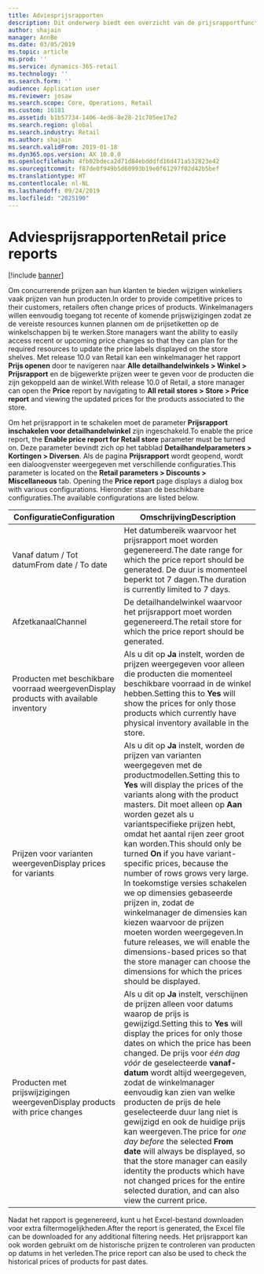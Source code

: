 ```yaml
---
title: Adviesprijsrapporten
description: Dit onderwerp biedt een overzicht van de prijsrapportfunctie die kan worden gebruikt om de komende prijswijzigingen voor de verschillende producten weer te geven.
author: shajain
manager: AnnBe
ms.date: 03/05/2019
ms.topic: article
ms.prod: ''
ms.service: dynamics-365-retail
ms.technology: ''
ms.search.form: ''
audience: Application user
ms.reviewer: josaw
ms.search.scope: Core, Operations, Retail
ms.custom: 16181
ms.assetid: b1b57734-1406-4ed6-8e28-21c705ee17e2
ms.search.region: global
ms.search.industry: Retail
ms.author: shajain
ms.search.validFrom: 2019-01-18
ms.dyn365.ops.version: AX 10.0.0
ms.openlocfilehash: 4fb02bdeca2d71d84ebdddfd16d471a532823e42
ms.sourcegitcommit: f87de0f949b5d60993b19e0f61297f02d42b5bef
ms.translationtype: HT
ms.contentlocale: nl-NL
ms.lasthandoff: 09/24/2019
ms.locfileid: "2025190"
---
```

# <a name="retail-price-reports"></a><span data-ttu-id="a06f2-103">Adviesprijsrapporten</span><span class="sxs-lookup"><span data-stu-id="a06f2-103">Retail price reports</span></span>

[!include [banner](includes/banner.md)]


<span data-ttu-id="a06f2-104">Om concurrerende prijzen aan hun klanten te bieden wijzigen winkeliers vaak prijzen van hun producten.</span><span class="sxs-lookup"><span data-stu-id="a06f2-104">In order to provide competitive prices to their customers, retailers often change prices of products.</span></span> <span data-ttu-id="a06f2-105">Winkelmanagers willen eenvoudig toegang tot recente of komende prijswijzigingen zodat ze de vereiste resources kunnen plannen om de prijsetiketten op de winkelschappen bij te werken.</span><span class="sxs-lookup"><span data-stu-id="a06f2-105">Store managers want the ability to easily access recent or upcoming price changes so that they can plan for the required resources to update the price labels displayed on the store shelves.</span></span> <span data-ttu-id="a06f2-106">Met release 10.0 van Retail kan een winkelmanager het rapport **Prijs openen** door te navigeren naar **Alle detailhandelwinkels \> Winkel \> Prijsrapport** en de bijgewerkte prijzen weer te geven voor de producten die zijn gekoppeld aan de winkel.</span><span class="sxs-lookup"><span data-stu-id="a06f2-106">With release 10.0 of Retail, a store manager can open the **Price** report by navigating to **All retail stores \> Store \> Price report** and viewing the updated prices for the products associated to the store.</span></span> 

<span data-ttu-id="a06f2-107">Om het prijsrapport in te schakelen moet de parameter **Prijsrapport inschakelen voor detailhandelwinkel** zijn ingeschakeld.</span><span class="sxs-lookup"><span data-stu-id="a06f2-107">To enable the price report, the **Enable price report for Retail store** parameter must be turned on.</span></span> <span data-ttu-id="a06f2-108">Deze parameter bevindt zich op het tabblad **Detailhandelparameters \> Kortingen \> Diversen**. Als de pagina **Prijsrapport** wordt geopend, wordt een dialoogvenster weergegeven met verschillende configuraties.</span><span class="sxs-lookup"><span data-stu-id="a06f2-108">This parameter is located on the **Retail parameters \> Discounts \> Miscellaneous** tab. Opening the **Price report** page displays a dialog box with various configurations.</span></span> <span data-ttu-id="a06f2-109">Hieronder staan de beschikbare configuraties.</span><span class="sxs-lookup"><span data-stu-id="a06f2-109">The available configurations are listed below.</span></span>

| <span data-ttu-id="a06f2-110">Configuratie</span><span class="sxs-lookup"><span data-stu-id="a06f2-110">Configuration</span></span> | <span data-ttu-id="a06f2-111">Omschrijving</span><span class="sxs-lookup"><span data-stu-id="a06f2-111">Description</span></span> |
|---|---|
| <span data-ttu-id="a06f2-112">Vanaf datum / Tot datum</span><span class="sxs-lookup"><span data-stu-id="a06f2-112">From date / To date</span></span>| <span data-ttu-id="a06f2-113">Het datumbereik waarvoor het prijsrapport moet worden gegenereerd.</span><span class="sxs-lookup"><span data-stu-id="a06f2-113">The date range for which the price report should be generated.</span></span> <span data-ttu-id="a06f2-114">De duur is momenteel beperkt tot 7 dagen.</span><span class="sxs-lookup"><span data-stu-id="a06f2-114">The duration is currently limited to 7 days.</span></span> |
| <span data-ttu-id="a06f2-115">Afzetkanaal</span><span class="sxs-lookup"><span data-stu-id="a06f2-115">Channel</span></span>| <span data-ttu-id="a06f2-116">De detailhandelwinkel waarvoor het prijsrapport moet worden gegenereerd.</span><span class="sxs-lookup"><span data-stu-id="a06f2-116">The retail store for which the price report should be generated.</span></span> |
| <span data-ttu-id="a06f2-117">Producten met beschikbare voorraad weergeven</span><span class="sxs-lookup"><span data-stu-id="a06f2-117">Display products with available inventory</span></span>| <span data-ttu-id="a06f2-118">Als u dit op **Ja** instelt, worden de prijzen weergegeven voor alleen die producten die momenteel beschikbare voorraad in de winkel hebben.</span><span class="sxs-lookup"><span data-stu-id="a06f2-118">Setting this to **Yes** will show the prices for only those products which currently have physical inventory available in the store.</span></span> |
| <span data-ttu-id="a06f2-119">Prijzen voor varianten weergeven</span><span class="sxs-lookup"><span data-stu-id="a06f2-119">Display prices for variants</span></span> | <span data-ttu-id="a06f2-120">Als u dit op **Ja** instelt, worden de prijzen van varianten weergegeven met de productmodellen.</span><span class="sxs-lookup"><span data-stu-id="a06f2-120">Setting this to **Yes** will display the prices of the variants along with the product masters.</span></span> <span data-ttu-id="a06f2-121">Dit moet alleen op **Aan** worden gezet als u variantspecifieke prijzen hebt, omdat het aantal rijen zeer groot kan worden.</span><span class="sxs-lookup"><span data-stu-id="a06f2-121">This should only be turned **On** if you have variant-specific prices, because the number of rows grows very large.</span></span> <span data-ttu-id="a06f2-122">In toekomstige versies schakelen we op dimensies gebaseerde prijzen in, zodat de winkelmanager de dimensies kan kiezen waarvoor de prijzen moeten worden weergegeven.</span><span class="sxs-lookup"><span data-stu-id="a06f2-122">In future releases, we will enable the dimensions-based prices so that the store manager can choose the dimensions for which the prices should be displayed.</span></span> |
| <span data-ttu-id="a06f2-123">Producten met prijswijzigingen weergeven</span><span class="sxs-lookup"><span data-stu-id="a06f2-123">Display products with price changes</span></span> | <span data-ttu-id="a06f2-124">Als u dit op **Ja** instelt, verschijnen de prijzen alleen voor datums waarop de prijs is gewijzigd.</span><span class="sxs-lookup"><span data-stu-id="a06f2-124">Setting this to **Yes** will display the prices for only those dates on which the price has been changed.</span></span> <span data-ttu-id="a06f2-125">De prijs voor *één dag vóór* de geselecteerde **vanaf-datum** wordt altijd weergegeven, zodat de winkelmanager eenvoudig kan zien van welke producten de prijs de hele geselecteerde duur lang niet is gewijzigd en ook de huidige prijs kan weergeven.</span><span class="sxs-lookup"><span data-stu-id="a06f2-125">The price for *one day before* the selected **From date** will always be displayed, so that the store manager can easily identity the products which have not changed prices for the entire selected duration, and can also view the current price.</span></span> |

<span data-ttu-id="a06f2-126">Nadat het rapport is gegenereerd, kunt u het Excel-bestand downloaden voor extra filtermogelijkheden.</span><span class="sxs-lookup"><span data-stu-id="a06f2-126">After the report is generated, the Excel file can be downloaded for any additional filtering needs.</span></span> <span data-ttu-id="a06f2-127">Het prijsrapport kan ook worden gebruikt om de historische prijzen te controleren van producten op datums in het verleden.</span><span class="sxs-lookup"><span data-stu-id="a06f2-127">The price report can also be used to check the historical prices of products for past dates.</span></span>
